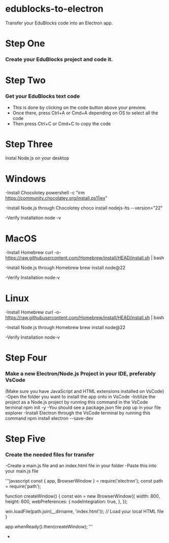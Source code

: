 # edublocks-to-electron
Transfer your EduBlocks code into an Electron app.

# Step One

### Create your EduBlocks project and code it.

# Step Two

### Get your EduBlocks text code
- This is done by clicking on the code button above your preview.
- Once there, press Ctrl+A or Cmd+A depending on OS to select all the code
- Then press Ctrl+C or Cmd+C to copy the code

# Step Three
Instal Node.js on your desktop

 # Windows
 -Install Chocolotey
 powershell -c "irm https://community.chocolatey.org/install.ps1|iex"

 -Install Node.js through Chocolotey
 choco install nodejs-lts --version="22"

 -Verify Installation
 node -v

 # MacOS
 -Install Homebrew
 curl -o- https://raw.githubusercontent.com/Homebrew/install/HEAD/install.sh | bash

 -Install Node.js through Homebrew
 brew install node@22

 -Verify Installation
 node-v

 # Linux
  -Install Homebrew
 curl -o- https://raw.githubusercontent.com/Homebrew/install/HEAD/install.sh | bash

 -Install Node.js through Homebrew
 brew install node@22

 -Verify Installation
 node-v

 # Step Four
 
### Make a new Electron/Node.js Project in your IDE, preferably VsCode
(Make sure you have JavaScript and HTML extensions installed on VsCode)
-Open the folder you want to install the app onto in VsCode
-Initilize the project as a Node.js project by running this command in the VsCode terminal
npm init -y
-You should see a package.json file pop up in your file explorer
-Install Electron through the VsCode terminal by running this command
npm install electron --save-dev

# Step Five

### Create the needed files for transfer
-Create a main.js file and an index.html file in your folder
-Paste this into your main.js file

'''javascript
const { app, BrowserWindow } = require('electron');
const path = require('path');

function createWindow() {
  const win = new BrowserWindow({
    width: 800,
    height: 600,
    webPreferences: {
      nodeIntegration: true,
    },
  });

  win.loadFile(path.join(__dirname, 'index.html')); // Load your local HTML file
}

app.whenReady().then(createWindow);
'''

-

